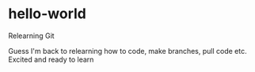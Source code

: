 # hello-world
Relearning Git


Guess I'm back to relearning how to code, make branches, pull code etc. Excited and ready to learn
